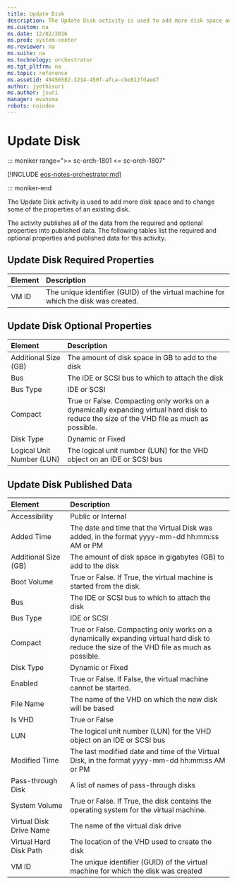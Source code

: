 ```yaml
---
title: Update Disk
description: The Update Disk activity is used to add more disk space and to change some of the properties of an existing disk.
ms.custom: na
ms.date: 12/02/2016
ms.prod: system-center
ms.reviewer: na
ms.suite: na
ms.technology: orchestrator
ms.tgt_pltfrm: na
ms.topic: reference
ms.assetid: 49456582-3214-450f-afca-cbe812fdaed7
author: jyothisuri
ms.author: jsuri
manager: evansma
robots: noindex
---
```

# Update Disk

::: moniker range=">= sc-orch-1801 <= sc-orch-1807"

[!INCLUDE [eos-notes-orchestrator.md](../includes/eos-notes-orchestrator.md)]

::: moniker-end

The Update Disk activity is used to add more disk space and to change some of the properties of an existing disk.

The activity publishes all of the data from the required and optional properties into published data. The following tables list the required and optional properties and published data for this activity.

## Update Disk Required Properties

| Element | Description   |
|:---|:---|
| VM ID   | The unique identifier (GUID) of the virtual machine for which the disk was created. |   

## Update Disk Optional Properties

| Element   | Description   |
|:---|:---|
| Additional Size (GB)   | The amount of disk space in GB to add to the disk   |   
| Bus   | The IDE or SCSI bus to which to attach the disk   |  
| Bus Type   | IDE or SCSI   |  
| Compact   | True or False. Compacting only works on a dynamically expanding virtual hard disk to reduce the size of the VHD file as much as possible. |   
| Disk Type   | Dynamic or Fixed   |  
| Logical Unit Number (LUN) | The logical unit number (LUN) for the VHD object on an IDE or SCSI bus   |  

## Update Disk Published Data

| Element   | Description   |
|:---|:---|
| Accessibility   | Public or Internal   |  
| Added Time   | The date and time that the Virtual Disk was added, in the format yyyy-mm-dd hh:mm:ss AM or PM   |  
| Additional Size (GB)   | The amount of disk space in gigabytes (GB) to add to the disk   |  
| Boot Volume   | True or False. If True, the virtual machine is started from the disk.   |  
| Bus   | The IDE or SCSI bus to which to attach the disk   |  
| Bus Type   | IDE or SCSI   |  
| Compact   | True or False. Compacting only works on a dynamically expanding virtual hard disk to reduce the size of the VHD file as much as possible. |   
| Disk Type   | Dynamic or Fixed   |  
| Enabled   | True or False. If False, the virtual machine cannot be started.   |  
| File Name   | The name of the VHD on which the new disk will be based   |  
| Is VHD   | True or False   |  
| LUN   | The logical unit number (LUN) for the VHD object on an IDE or SCSI bus   |  
| Modified Time   | The last modified date and time of the Virtual Disk, in the format yyyy-mm-dd hh:mm:ss AM or PM   |  
| Pass-through Disk   | A list of names of pass-through disks   |  
| System Volume   | True or False. If True, the disk contains the operating system for the virtual machine.   |  
| Virtual Disk Drive Name | The name of the virtual disk drive   |  
| Virtual Hard Disk Path  | The location of the VHD used to create the disk   |  
| VM ID   | The unique identifier (GUID) of the virtual machine for which the disk was created   |  
